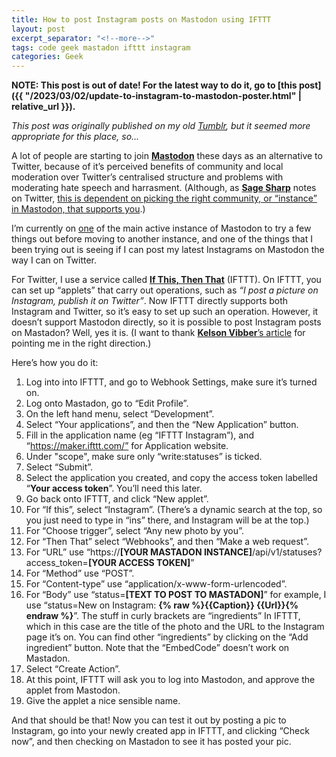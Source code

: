 ```yaml
---
title: How to post Instagram posts on Mastodon using IFTTT
layout: post
excerpt_separator: "<!--more-->"
tags: code geek mastadon ifttt instagram
categories: Geek
---
```


**NOTE: This post is out of date! For the latest way to do it, go to [this post]({{ "/2023/03/02/update-to-instagram-to-mastodon-poster.html" | relative_url }}).**

*This post was originally published on my old [Tumblr](https://alephnaughtpix.tumblr.com/post/177232593842/how-to-post-instagram-posts-on-mastodon-using), but it seemed more appropriate for this place, so...*

A lot of people are starting to join **[Mastodon](https://joinmastodon.org/)** these days as an alternative to Twitter, because of it’s perceived benefits of community and local moderation over Twitter’s centralised structure and problems with moderating hate speech and harrasment. (Although, as **[Sage Sharp](https://twitter.com/_sagesharp_)** notes on Twitter, [this is dependent on picking the right community, or “instance” in Mastodon, that supports you](https://twitter.com/_sagesharp_/status/1030112338836221953).)

I’m currently on [one](https://mastodon.cloud/@alephnaughtpix) of the main active instance of Mastodon to try a few things out before moving to another instance, and one of the things that I been trying out is seeing if I can post my latest Instagrams on Mastodon the way I can on Twitter.

<!--more-->

For Twitter, I use a service called **[If This, Then That](https://ifttt.com/)** (IFTTT). On IFTTT, you can set up “applets” that carry out operations, such as *“I post a picture on Instagram, publish it on Twitter”*. Now IFTTT directly supports both Instagram and Twitter, so it’s easy to set up such an operation. However, it doesn’t support Mastodon directly, so it is possible to post Instagram posts on Mastadon? Well, yes it is. (I want to thank [**Kelson Vibber**’s article](https://www.hyperborea.org/journal/2017/12/mastodon-ifttt/) for pointing me in the right direction.)

Here’s how you do it:

1. Log into into IFTTT, and go to Webhook Settings, make sure it’s turned on.
2. Log onto Mastadon, go to “Edit Profile”.
3. On the left hand menu, select “Development”.
4. Select “Your applications”, and then the “New Application” button.
5. Fill in the application name (eg “IFTTT Instagram”), and “https://maker.ifttt.com/” for Application website.
6. Under "scope", make sure only “write:statuses” is ticked.
7. Select “Submit”.
8. Select the application you created, and copy the access token labelled “**Your access token**”. You’ll need this later.
9. Go back onto IFTTT, and click “New applet”.
10. For “If this”, select “Instagram”. (There’s a dynamic search at the top, so you just need to type in “ins” there, and Instagram will be at the top.)
11. For “Choose trigger”, select “Any new photo by you”.
12. For “Then That” select “Webhooks”, and then “Make a web request”.
13. For “URL” use “https://**[YOUR MASTADON INSTANCE]**/api/v1/statuses?access_token=**[YOUR ACCESS TOKEN]**”
14. For “Method” use “POST”.
15. For “Content-type” use “application/x-www-form-urlencoded”.
16. For “Body” use “status=**[TEXT TO POST TO MASTADON]**” for example, I use “status=New on Instagram: **{% raw %}{{Caption}} {{Url}}{% endraw %}**”. The stuff in curly brackets are “ingredients” In IFTTT, which in this case are the title of the photo and the URL to the Instagram page it’s on. You can find other “ingredients” by clicking on the “Add ingredient” button. Note that the “EmbedCode” doesn’t work on Mastadon.
17. Select “Create Action”.
18. At this point, IFTTT will ask you to log into Mastodon, and approve the applet from Mastodon.
19. Give the applet a nice sensible name.

And that should be that! Now you can test it out by posting a pic to Instagram, go into your newly created app in IFTTT, and clicking “Check now”, and then checking on Mastadon to see it has posted your pic.
